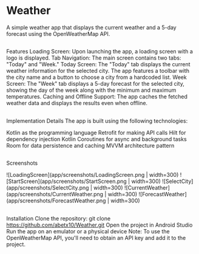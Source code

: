 # Weather
A simple weather app that displays the current weather and a 5-day forecast using the OpenWeatherMap API.

##
Features
Loading Screen: Upon launching the app, a loading screen with a logo is displayed.
Tab Navigation: The main screen contains two tabs: "Today" and "Week."
Today Screen: The "Today" tab displays the current weather information for the selected city. The app features a toolbar with the city name and a button to choose a city from a hardcoded list.
Week Screen: The "Week" tab displays a 5-day forecast for the selected city, showing the day of the week along with the minimum and maximum temperatures.
Caching and Offline Support: The app caches the fetched weather data and displays the results even when offline.

##
Implementation Details
The app is built using the following technologies:

Kotlin as the programming language
Retrofit for making API calls
Hilt for dependency injection
Kotlin Coroutines for async and background tasks
Room for data persistence and caching
MVVM architecture pattern

## 
Screenshots

![LoadingScreen](app/screenshots/LoadingScreen.png | width=300)
![StartScreen](app/screenshots/StartScreen.png | width=300)
![SelectCity](app/screenshots/SelectCity.png | width=300)
![CurrentWeather](app/screenshots/CurrentWeather.png | width=300)
![ForecastWeather](app/screenshots/ForecastWeather.png | width=300)

## 
Installation
Clone the repository: git clone https://github.com/abetx10/Weather.git
Open the project in Android Studio
Run the app on an emulator or a physical device
Note: To use the OpenWeatherMap API, you'll need to obtain an API key and add it to the project.
